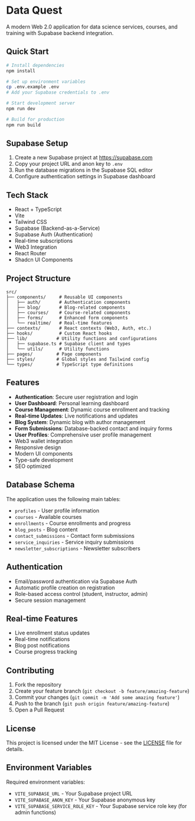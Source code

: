 # Data Quest

A modern Web 2.0 application for data science services, courses, and training with Supabase backend integration.

## Quick Start

```bash
# Install dependencies
npm install

# Set up environment variables
cp .env.example .env
# Add your Supabase credentials to .env

# Start development server
npm run dev

# Build for production
npm run build
```

## Supabase Setup

1. Create a new Supabase project at https://supabase.com
2. Copy your project URL and anon key to `.env`
3. Run the database migrations in the Supabase SQL editor
4. Configure authentication settings in Supabase dashboard

## Tech Stack

- React + TypeScript
- Vite
- Tailwind CSS
- Supabase (Backend-as-a-Service)
- Supabase Auth (Authentication)
- Real-time subscriptions
- Web3 Integration
- React Router
- Shadcn UI Components

## Project Structure

```
src/
├── components/     # Reusable UI components
│   ├── auth/       # Authentication components
│   ├── blog/       # Blog-related components
│   ├── courses/    # Course-related components
│   ├── forms/      # Enhanced form components
│   └── realtime/   # Real-time features
├── contexts/       # React contexts (Web3, Auth, etc.)
├── hooks/          # Custom React hooks
├── lib/           # Utility functions and configurations
│   ├── supabase.ts # Supabase client and types
│   └── utils/      # Utility functions
├── pages/         # Page components
├── styles/        # Global styles and Tailwind config
└── types/         # TypeScript type definitions
```

## Features

- **Authentication**: Secure user registration and login
- **User Dashboard**: Personal learning dashboard
- **Course Management**: Dynamic course enrollment and tracking
- **Real-time Updates**: Live notifications and updates
- **Blog System**: Dynamic blog with author management
- **Form Submissions**: Database-backed contact and inquiry forms
- **User Profiles**: Comprehensive user profile management
- Web3 wallet integration
- Responsive design
- Modern UI components
- Type-safe development
- SEO optimized

## Database Schema

The application uses the following main tables:
- `profiles` - User profile information
- `courses` - Available courses
- `enrollments` - Course enrollments and progress
- `blog_posts` - Blog content
- `contact_submissions` - Contact form submissions
- `service_inquiries` - Service inquiry submissions
- `newsletter_subscriptions` - Newsletter subscribers

## Authentication

- Email/password authentication via Supabase Auth
- Automatic profile creation on registration
- Role-based access control (student, instructor, admin)
- Secure session management

## Real-time Features

- Live enrollment status updates
- Real-time notifications
- Blog post notifications
- Course progress tracking

## Contributing

1. Fork the repository
2. Create your feature branch (`git checkout -b feature/amazing-feature`)
3. Commit your changes (`git commit -m 'Add some amazing feature'`)
4. Push to the branch (`git push origin feature/amazing-feature`)
5. Open a Pull Request

## License

This project is licensed under the MIT License - see the [LICENSE](LICENSE) file for details.

## Environment Variables

Required environment variables:
- `VITE_SUPABASE_URL` - Your Supabase project URL
- `VITE_SUPABASE_ANON_KEY` - Your Supabase anonymous key
- `VITE_SUPABASE_SERVICE_ROLE_KEY` - Your Supabase service role key (for admin functions)